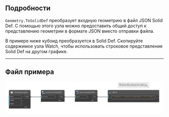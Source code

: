 ## Подробности
`Geometry.ToSolidDef` преобразует входную геометрию в файл JSON Solid Def. С помощью этого узла можно предоставить общий доступ к представлению геометрии в формате JSON вместо отправки файла.

В примере ниже кубоид преобразуется в Solid Def. Скопируйте содержимое узла Watch, чтобы использовать строковое представление Solid Def на другом графике.

___
## Файл примера

![Geometry.ToSolidDef](./Autodesk.DesignScript.Geometry.Geometry.ToSolidDef_img.jpg)
